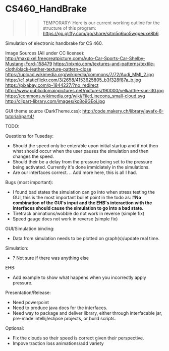 # CS460_HandBrake

>>> TEMPORARY: Here is our current working outline for the structure of this program:
        https://go.gliffy.com/go/share/sitm5q6uo5wgpeuxe8b6

Simulation of electronic handbrake for CS 460.


Image Sources (All under CC license):
http://maxpixel.freegreatpicture.com/Auto-Car-Sports-Car-Shelby-Mustang-Ford-158479
https://pixnio.com/textures-and-patterns/textile-cloth/black-leather-texture-pattern-close
https://upload.wikimedia.org/wikipedia/commons/7/72/Audi_MMI_2.jpg
https://c1.staticflickr.com/3/2658/4153625805_b3f328f87a_b.jpg
https://pixabay.com/p-1844227/?no_redirect
http://www.publicdomainpictures.net/pictures/190000/velka/the-sun-30.jpg
https://commons.wikimedia.org/wiki/File:Linecons_small-cloud.svg
http://clipart-library.com/images/kc8o9GEoi.jpg

GUI theme source (DarkTheme.css):
http://code.makery.ch/library/javafx-8-tutorial/part4/

TODO:

Questions for Tuseday:
* Should the speed only be enterable upon initial startup and if not then what should occur when the user pauses
the simulation and then changes the speed. 
* Should their be a delay from the pressure being set to the pressure being activated. Currently it's done
immidiately in the simulations. 
* Are our interfaces correct.
.. Add more here, this is all I had. 

Bugs (most important):
* I found bad states the simulation can go into when stress testing the GUI, this is the most important bullet point
in the todo as:
#**No combination of the GUI's input and the EHB's interaction with the interfaces should cause the simulation
to go into a bad state.**
* Tiretrack animations/wobble do not work in reverse (simple fix)
* Speed gauge does not work in reverse (simple fix)

GUI/Simulation binding:
* Data from simulation needs to be plotted on graph(s)/update real time. 

Simulation:
* ? Not sure if there was anything else

EHB:
* Add example to show what happens when you incorrectly apply pressure. 

Presentation/Release:
* Need powerpoint
* Need to produce java docs for the interfaces.
* Need way to package and deliver library, either through interfacable jar, pre-made intellij/eclipse projects, or build scripts.

Optional:
* Fix the clouds so their speed is correct given their perspective. 
* Impove traction loss animations/add variety




